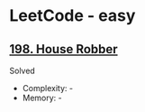 # LeetCode - easy

## [198. House Robber](https://leetcode.com/problems/house-robber/)

Solved

* Complexity: -
* Memory: -
